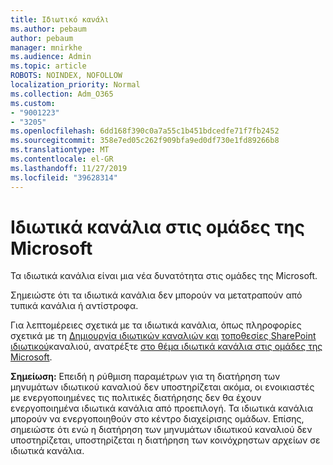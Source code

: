 ```yaml
---
title: Ιδιωτικό κανάλι
ms.author: pebaum
author: pebaum
manager: mnirkhe
ms.audience: Admin
ms.topic: article
ROBOTS: NOINDEX, NOFOLLOW
localization_priority: Normal
ms.collection: Adm_O365
ms.custom:
- "9001223"
- "3205"
ms.openlocfilehash: 6dd168f390c0a7a55c1b451bdcedfe71f7fb2452
ms.sourcegitcommit: 358e7ed05c262f909bfa9ed0df730e1fd89266b8
ms.translationtype: MT
ms.contentlocale: el-GR
ms.lasthandoff: 11/27/2019
ms.locfileid: "39628314"
---
```

# <a name="private-channels-in-microsoft-teams"></a>Ιδιωτικά κανάλια στις ομάδες της Microsoft

Τα ιδιωτικά κανάλια είναι μια νέα δυνατότητα στις ομάδες της Microsoft. 

Σημειώστε ότι τα ιδιωτικά κανάλια δεν μπορούν να μετατραπούν από τυπικά κανάλια ή αντίστροφα.

Για λεπτομέρειες σχετικά με τα ιδιωτικά κανάλια, όπως πληροφορίες σχετικά με τη [Δημιουργία ιδιωτικών καναλιών και](https://docs.microsoft.com/MicrosoftTeams/private-channels#private-channel-creation-and-membership) [τοποθεσίες SharePoint ιδιωτικού](https://docs.microsoft.com/MicrosoftTeams/private-channels#private-channel-sharepoint-sites)καναλιού, ανατρέξτε [στο θέμα ιδιωτικά κανάλια στις ομάδες της Microsoft](https://docs.microsoft.com/MicrosoftTeams/private-channels). 

**Σημείωση:** Επειδή η ρύθμιση παραμέτρων για τη διατήρηση των μηνυμάτων ιδιωτικού καναλιού δεν υποστηρίζεται ακόμα, οι ενοικιαστές με ενεργοποιημένες τις πολιτικές διατήρησης δεν θα έχουν ενεργοποιημένα ιδιωτικά κανάλια από προεπιλογή. Τα ιδιωτικά κανάλια μπορούν να ενεργοποιηθούν στο κέντρο διαχείρισης ομάδων. Επίσης, σημειώστε ότι ενώ η διατήρηση των μηνυμάτων ιδιωτικού καναλιού δεν υποστηρίζεται, υποστηρίζεται η διατήρηση των κοινόχρηστων αρχείων σε ιδιωτικά κανάλια.